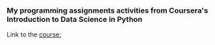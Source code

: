 ### My programming assignments activities from Coursera's Introduction to Data Science in Python

Link to the [course:](https://www.coursera.org/specializations/data-science-python)